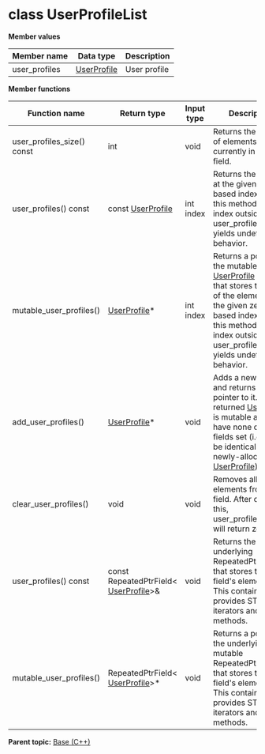 # class UserProfileList

 **Member values** 

|Member name|Data type|Description|
|-----------|---------|-----------|
|user\_profiles| [UserProfile](UserProfile.md#)|User profile|

 **Member functions** 

|Function name|Return type|Input type|Description|
|-------------|-----------|----------|-----------|
|user\_profiles\_size\(\) const|int|void|Returns the number of elements currently in the field.|
|user\_profiles\(\) const|const [UserProfile](UserProfile.md#)|int index|Returns the element at the given zero-based index. Calling this method with index outside of \[0, user\_profiles\_size\(\)\) yields undefined behavior.|
|mutable\_user\_profiles\(\)| [UserProfile](UserProfile.md#)\*|int index|Returns a pointer to the mutable [UserProfile](UserProfile.md#) object that stores the value of the element at the given zero-based index. Calling this method with index outside of \[0, user\_profiles\_size\(\)\) yields undefined behavior.|
|add\_user\_profiles\(\)| [UserProfile](UserProfile.md#)\*|void|Adds a new element and returns a pointer to it. The returned [UserProfile](UserProfile.md#) is mutable and will have none of its fields set \(i.e. it will be identical to a newly-allocated [UserProfile](UserProfile.md#)\).|
|clear\_user\_profiles\(\)|void|void|Removes all elements from the field. After calling this, user\_profiles\_size\(\) will return zero.|
|user\_profiles\(\) const|const RepeatedPtrField< [UserProfile](UserProfile.md#)\>&|void|Returns the underlying RepeatedPtrField that stores the field's elements. This container class provides STL-like iterators and other methods.|
|mutable\_user\_profiles\(\)|RepeatedPtrField< [UserProfile](UserProfile.md#)\>\*|void|Returns a pointer to the underlying mutable RepeatedPtrField that stores the field's elements. This container class provides STL-like iterators and other methods.|

**Parent topic:** [Base \(C++\)](../../summary_pages/Base.md)


